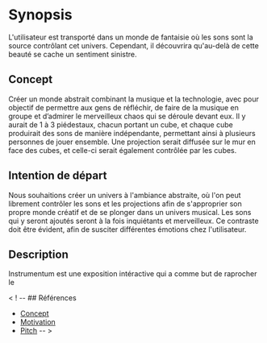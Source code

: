 # Synopsis
L'utilisateur est transporté dans un monde de fantaisie où les sons sont la source contrôlant cet univers. Cependant, il découvrira qu'au-delà de cette beauté se cache un sentiment sinistre.

## Concept
Créer un monde abstrait combinant la musique et la technologie, avec pour objectif de permettre aux gens de réfléchir, de faire de la musique en groupe et d’admirer le merveilleux chaos qui se déroule devant eux. Il y aurait de 1 à 3 piédestaux, chacun portant un cube, et chaque cube produirait des sons de manière indépendante, permettant ainsi à plusieurs personnes de jouer ensemble. Une projection serait diffusée sur le mur en face des cubes, et celle-ci serait également contrôlée par les cubes.
  
## Intention de départ 
Nous souhaitions créer un univers à l'ambiance abstraite, où l'on peut librement contrôler les sons et les projections afin de s'approprier son propre monde créatif et de se plonger dans un univers musical. Les sons qui y seront ajoutés seront à la fois inquiétants et merveilleux. Ce contraste doit être évident, afin de susciter différentes émotions chez l'utilisateur.

## Description
Instrumentum est une exposition intéractive qui a comme but de raprocher le 

< ! -- ## Références

* [Concept](https://tim-montmorency.com/582523-gestion/#/contenus/2_scenarisation/10_idee/10_concept/)
* [Motivation](https://tim-montmorency.com/582523-gestion/#/contenus/2_scenarisation/10_idee/30_motivations/)
* [Pitch](https://tim-montmorency.com/582523-gestion/#/contenus/4_faisabilite/20_pitch/) -- >
